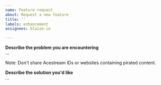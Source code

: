 ```yaml
---
name: Feature request
about: Request a new feature
title: ''
labels: enhancement
assignees: blaise-io

---
```


**Describe the problem you are encountering**  
…

Note: Don't share Acestream IDs or websites containing pirated content.

**Describe the solution you'd like**  
…
